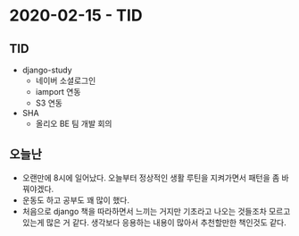 # 2020-02-15 - TID

## TID
- django-study
  - 네이버 소셜로그인
  - iamport 연동
  - S3 연동
- SHA
  - 올리오 BE 팀 개발 회의
  
## 오늘난
- 오랜만에 8시에 일어났다. 오늘부터 정상적인 생활 루틴을 지켜가면서 패턴을 좀 바꿔야겠다.
- 운동도 하고 공부도 꽤 많이 했다.
- 처음으로 django 책을 따라하면서 느끼는 거지만 기초라고 나오는 것들조차 모르고 있는게 많은 거 같다. 생각보다 응용하는 내용이 많아서 추천할만한 책인것도 같다.